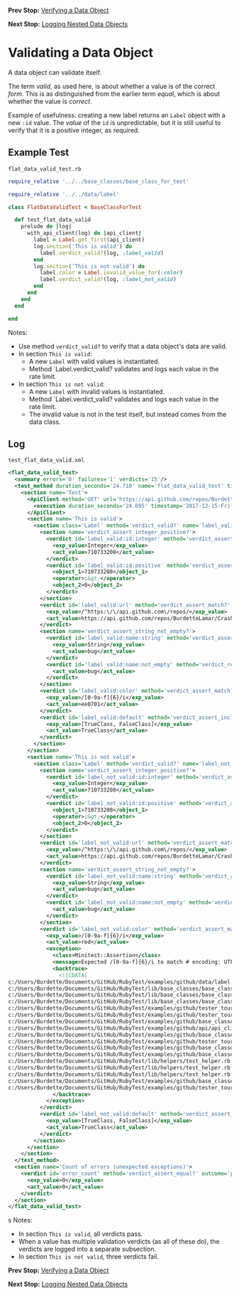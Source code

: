 <!--- GENERATED FILE, DO NOT EDIT --->
**Prev Stop:** [Verifying a Data Object](./FlatDataEqual.md#verifying-a-data-object)

**Next Stop:** [Logging Nested Data Objects](./NestedDataLog.md#logging-nested-data-objects)


# Validating a Data Object

A data object can validate itself.

The term _valid_, as used here, is about whether a value is of the correct _form_.  This is as distinguished from the earlier term _equal_, which is about whether the value is _correct_.

Example of usefulness:  creating a new label returns an `Label` object with a new `:id` value.  The _value_ of the `id` is unpredictable, but it is still useful to verify that it is a positive integer, as required.

## Example Test

<code>flat_data_valid_test.rb</code>
```ruby
require_relative '../../base_classes/base_class_for_test'

require_relative '../../data/label'

class FlatDataValidTest < BaseClassForTest

  def test_flat_data_valid
    prelude do |log|
      with_api_client(log) do |api_client|
        label = Label.get_first(api_client)
        log.section('This is valid') do
          label.verdict_valid?(log, :label_valid)
        end
        log.section('This is not valid') do
          label.color = Label.invalid_value_for(:color)
          label.verdict_valid?(log, :label_not_valid)
        end
      end
    end
  end

end
```

Notes:

- Use method `verdict_valid?` to verify that a data object's data are valid.
- In section `This is valid`:
  - A new `Label` with valid values is instantiated.
  - Method `Label.verdict_valid? validates and logs each value in the rate limit.
- In section `This is not valid`:
  - A new `Label` with invalid values is instantiated.
  - Method `Label.verdict_valid? validates and logs each value in the rate limit.
  - The invalid value is not in the test itself, but instead comes from the data class.

## Log

<code>test_flat_data_valid.xml</code>
```xml
<flat_data_valid_test>
  <summary errors='0' failures='1' verdicts='15'/>
  <test_method duration_seconds='24.710' name='flat_data_valid_test' timestamp='2017-12-15-Fri-15.26.43.157'>
    <section name='Test'>
      <ApiClient method='GET' url='https://api.github.com/repos/BurdetteLamar/CrashDummy/labels'>
        <execution duration_seconds='24.695' timestamp='2017-12-15-Fri-15.26.43.157'/>
      </ApiClient>
      <section name='This is valid'>
        <section class='Label' method='verdict_valid?' name='label_valid'>
          <section name='verdict_assert_integer_positive?'>
            <verdict id='label_valid:id:integer' method='verdict_assert_kind_of?' outcome='passed' volatile='false'>
              <exp_value>Integer</exp_value>
              <act_value>710733208</act_value>
            </verdict>
            <verdict id='label_valid:id:positive' method='verdict_assert_operator?' outcome='passed' volatile='false'>
              <object_1>710733208</object_1>
              <operator>:&gt;</operator>
              <object_2>0</object_2>
            </verdict>
          </section>
          <verdict id='label_valid:url' method='verdict_assert_match?' outcome='passed' volatile='false'>
            <exp_value>/^https:\/\/api.github.com\/repos/</exp_value>
            <act_value>https://api.github.com/repos/BurdetteLamar/CrashDummy/labels/bug</act_value>
          </verdict>
          <section name='verdict_assert_string_not_empty?'>
            <verdict id='label_valid:name:string' method='verdict_assert_kind_of?' outcome='passed' volatile='false'>
              <exp_value>String</exp_value>
              <act_value>bug</act_value>
            </verdict>
            <verdict id='label_valid:name:not_empty' method='verdict_refute_empty?' outcome='passed' volatile='false'>
              <act_value>bug</act_value>
            </verdict>
          </section>
          <verdict id='label_valid:color' method='verdict_assert_match?' outcome='passed' volatile='false'>
            <exp_value>/[0-9a-f]{6}/i</exp_value>
            <act_value>ee0701</act_value>
          </verdict>
          <verdict id='label_valid:default' method='verdict_assert_includes?' outcome='passed' volatile='false'>
            <exp_value>[TrueClass, FalseClass]</exp_value>
            <act_value>TrueClass</act_value>
          </verdict>
        </section>
      </section>
      <section name='This is not valid'>
        <section class='Label' method='verdict_valid?' name='label_not_valid'>
          <section name='verdict_assert_integer_positive?'>
            <verdict id='label_not_valid:id:integer' method='verdict_assert_kind_of?' outcome='passed' volatile='false'>
              <exp_value>Integer</exp_value>
              <act_value>710733208</act_value>
            </verdict>
            <verdict id='label_not_valid:id:positive' method='verdict_assert_operator?' outcome='passed' volatile='false'>
              <object_1>710733208</object_1>
              <operator>:&gt;</operator>
              <object_2>0</object_2>
            </verdict>
          </section>
          <verdict id='label_not_valid:url' method='verdict_assert_match?' outcome='passed' volatile='false'>
            <exp_value>/^https:\/\/api.github.com\/repos/</exp_value>
            <act_value>https://api.github.com/repos/BurdetteLamar/CrashDummy/labels/bug</act_value>
          </verdict>
          <section name='verdict_assert_string_not_empty?'>
            <verdict id='label_not_valid:name:string' method='verdict_assert_kind_of?' outcome='passed' volatile='false'>
              <exp_value>String</exp_value>
              <act_value>bug</act_value>
            </verdict>
            <verdict id='label_not_valid:name:not_empty' method='verdict_refute_empty?' outcome='passed' volatile='false'>
              <act_value>bug</act_value>
            </verdict>
          </section>
          <verdict id='label_not_valid:color' method='verdict_assert_match?' outcome='failed' volatile='false'>
            <exp_value>/[0-9a-f]{6}/i</exp_value>
            <act_value>red</act_value>
            <exception>
              <class>Minitest::Assertion</class>
              <message>Expected /[0-9a-f]{6}/i to match # encoding: UTF-8 &quot;red&quot;.</message>
              <backtrace>
                <![CDATA[
c:/Users/Burdette/Documents/GitHub/RubyTest/examples/github/data/label.rb:33:in `verdict_field_valid?'
c:/Users/Burdette/Documents/GitHub/RubyTest/lib/base_classes/base_class_for_data.rb:48:in `block (2 levels) in verdict_valid?'
c:/Users/Burdette/Documents/GitHub/RubyTest/lib/base_classes/base_class_for_data.rb:46:in `block in verdict_valid?'
c:/Users/Burdette/Documents/GitHub/RubyTest/lib/base_classes/base_class_for_data.rb:45:in `verdict_valid?'
c:/Users/Burdette/Documents/GitHub/RubyTest/examples/github/tester_tour/tests/flat_data_valid_test.rb:16:in `block (3 levels) in test_flat_data_valid'
c:/Users/Burdette/Documents/GitHub/RubyTest/examples/github/tester_tour/tests/flat_data_valid_test.rb:14:in `block (2 levels) in test_flat_data_valid'
c:/Users/Burdette/Documents/GitHub/RubyTest/examples/github/base_classes/base_class_for_test.rb:28:in `block in with_api_client'
c:/Users/Burdette/Documents/GitHub/RubyTest/examples/github/api/api_client.rb:19:in `with'
c:/Users/Burdette/Documents/GitHub/RubyTest/examples/github/base_classes/base_class_for_test.rb:27:in `with_api_client'
c:/Users/Burdette/Documents/GitHub/RubyTest/examples/github/tester_tour/tests/flat_data_valid_test.rb:9:in `block in test_flat_data_valid'
c:/Users/Burdette/Documents/GitHub/RubyTest/examples/github/base_classes/base_class_for_test.rb:21:in `block (2 levels) in prelude'
c:/Users/Burdette/Documents/GitHub/RubyTest/examples/github/base_classes/base_class_for_test.rb:20:in `block in prelude'
c:/Users/Burdette/Documents/GitHub/RubyTest/lib/helpers/test_helper.rb:23:in `block (2 levels) in test'
c:/Users/Burdette/Documents/GitHub/RubyTest/lib/helpers/test_helper.rb:22:in `block in test'
c:/Users/Burdette/Documents/GitHub/RubyTest/lib/helpers/test_helper.rb:21:in `test'
c:/Users/Burdette/Documents/GitHub/RubyTest/examples/github/base_classes/base_class_for_test.rb:12:in `prelude'
c:/Users/Burdette/Documents/GitHub/RubyTest/examples/github/tester_tour/tests/flat_data_valid_test.rb:8:in `test_flat_data_valid']]>
              </backtrace>
            </exception>
          </verdict>
          <verdict id='label_not_valid:default' method='verdict_assert_includes?' outcome='passed' volatile='false'>
            <exp_value>[TrueClass, FalseClass]</exp_value>
            <act_value>TrueClass</act_value>
          </verdict>
        </section>
      </section>
    </section>
  </test_method>
  <section name='Count of errors (unexpected exceptions)'>
    <verdict id='error_count' method='verdict_assert_equal?' outcome='passed' volatile='true'>
      <exp_value>0</exp_value>
      <act_value>0</act_value>
    </verdict>
  </section>
</flat_data_valid_test>
```
s
Notes:

- In section `This is valid`, all verdicts pass.
- When a value has multiple validation verdicts (as all of these do), the verdicts are logged into a separate subsection.
- In section `This is not valid`, three verdicts fail.

**Prev Stop:** [Verifying a Data Object](./FlatDataEqual.md#verifying-a-data-object)

**Next Stop:** [Logging Nested Data Objects](./NestedDataLog.md#logging-nested-data-objects)

